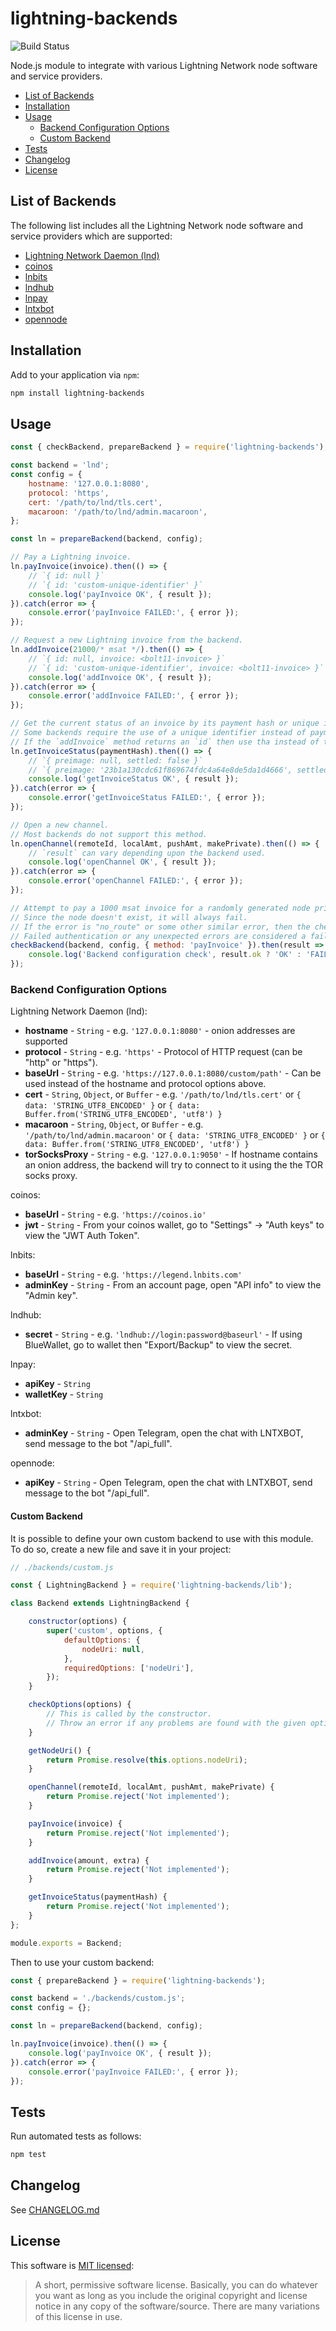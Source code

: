 # lightning-backends

![Build Status](https://github.com/bleskomat/lightning-backends/actions/workflows/tests.yml/badge.svg)

Node.js module to integrate with various Lightning Network node software and service providers.

* [List of Backends](#list-of-backends)
* [Installation](#installation)
* [Usage](#usage)
	* [Backend Configuration Options](#backend-configuration-options)
	* [Custom Backend](#custom-backend)
* [Tests](#tests)
* [Changelog](#changelog)
* [License](#license)


## List of Backends

The following list includes all the Lightning Network node software and service providers which are supported:
* [Lightning Network Daemon (lnd)](https://github.com/LightningNetwork/lnd)
* [coinos](https://coinos.io/home)
* [lnbits](https://github.com/lnbits/lnbits-legend)
* [lndhub](https://github.com/BlueWallet/LndHub)
* [lnpay](https://lnpay.co/)
* [lntxbot](https://github.com/fiatjaf/lntxbot)
* [opennode](https://www.opennode.com/)


## Installation

Add to your application via `npm`:
```bash
npm install lightning-backends
```


## Usage

```js
const { checkBackend, prepareBackend } = require('lightning-backends');

const backend = 'lnd';
const config = {
	hostname: '127.0.0.1:8080',
	protocol: 'https',
	cert: '/path/to/lnd/tls.cert',
	macaroon: '/path/to/lnd/admin.macaroon',
};

const ln = prepareBackend(backend, config);

// Pay a Lightning invoice.
ln.payInvoice(invoice).then(() => {
	// `{ id: null }`
	// `{ id: 'custom-unique-identifier' }`
	console.log('payInvoice OK', { result });
}).catch(error => {
	console.error('payInvoice FAILED:', { error });
});

// Request a new Lightning invoice from the backend.
ln.addInvoice(21000/* msat */).then(() => {
	// `{ id: null, invoice: <bolt11-invoice> }`
	// `{ id: 'custom-unique-identifier', invoice: <bolt11-invoice> }`
	console.log('addInvoice OK', { result });
}).catch(error => {
	console.error('addInvoice FAILED:', { error });
});

// Get the current status of an invoice by its payment hash or unique identifier.
// Some backends require the use of a unique identifier instead of payment hash.
// If the `addInvoice` method returns an `id` then use tha instead of the payment hash here.
ln.getInvoiceStatus(paymentHash).then(() => {
	// `{ preimage: null, settled: false }`
	// `{ preimage: '23b1a130cdc61f869674fdc4a64e8de5da1d4666', settled: true }`
	console.log('getInvoiceStatus OK', { result });
}).catch(error => {
	console.error('getInvoiceStatus FAILED:', { error });
});

// Open a new channel.
// Most backends do not support this method.
ln.openChannel(remoteId, localAmt, pushAmt, makePrivate).then(() => {
	// `result` can vary depending upon the backend used.
	console.log('openChannel OK', { result });
}).catch(error => {
	console.error('openChannel FAILED:', { error });
});

// Attempt to pay a 1000 msat invoice for a randomly generated node private key.
// Since the node doesn't exist, it will always fail.
// If the error is "no_route" or some other similar error, then the check is passed.
// Failed authentication or any unexpected errors are considered a failed check.
checkBackend(backend, config, { method: 'payInvoice' }).then(result => {
	console.log('Backend configuration check', result.ok ? 'OK' : 'FAILED', { result });
});
```


### Backend Configuration Options

Lightning Network Daemon (lnd):
* __hostname__ - `String` - e.g. `'127.0.0.1:8080'` - onion addresses are supported
* __protocol__ - `String` - e.g. `'https'` - Protocol of HTTP request (can be "http" or "https").
* __baseUrl__ - `String` - e.g. `'https://127.0.0.1:8080/custom/path'` - Can be used instead of the hostname and protocol options above.
* __cert__ - `String`, `Object`, or `Buffer` - e.g. `'/path/to/lnd/tls.cert'` or `{ data: 'STRING_UTF8_ENCODED' }` or `{ data: Buffer.from('STRING_UTF8_ENCODED', 'utf8') }`
* __macaroon__ - `String`, `Object`, or `Buffer` - e.g. `'/path/to/lnd/admin.macaroon'` or `{ data: 'STRING_UTF8_ENCODED' }` or `{ data: Buffer.from('STRING_UTF8_ENCODED', 'utf8') }`
* __torSocksProxy__ - `String` - e.g. `'127.0.0.1:9050'` - If hostname contains an onion address, the backend will try to connect to it using the the TOR socks proxy.

coinos:
* __baseUrl__ - `String` - e.g. `'https://coinos.io'`
* __jwt__ - `String` - From your coinos wallet, go to "Settings" -> "Auth keys" to view the "JWT Auth Token".

lnbits:
* __baseUrl__ - `String` - e.g. `'https://legend.lnbits.com'`
* __adminKey__ - `String` - From an account page, open "API info" to view the "Admin key".

lndhub:
* __secret__ - `String` - e.g. `'lndhub://login:password@baseurl'` - If using BlueWallet, go to wallet then "Export/Backup" to view the secret.

lnpay:
* __apiKey__ - `String`
* __walletKey__ - `String`

lntxbot:
* __adminKey__ - `String` - Open Telegram, open the chat with LNTXBOT, send message to the bot "/api_full".

opennode:
* __apiKey__ - `String` - Open Telegram, open the chat with LNTXBOT, send message to the bot "/api_full".



#### Custom Backend

It is possible to define your own custom backend to use with this module. To do so, create a new file and save it in your project:
```js
// ./backends/custom.js

const { LightningBackend } = require('lightning-backends/lib');

class Backend extends LightningBackend {

	constructor(options) {
		super('custom', options, {
			defaultOptions: {
				nodeUri: null,
			},
			requiredOptions: ['nodeUri'],
		});
	}

	checkOptions(options) {
		// This is called by the constructor.
		// Throw an error if any problems are found with the given options.
	}

	getNodeUri() {
		return Promise.resolve(this.options.nodeUri);
	}

	openChannel(remoteId, localAmt, pushAmt, makePrivate) {
		return Promise.reject('Not implemented');
	}

	payInvoice(invoice) {
		return Promise.reject('Not implemented');
	}

	addInvoice(amount, extra) {
		return Promise.reject('Not implemented');
	}

	getInvoiceStatus(paymentHash) {
		return Promise.reject('Not implemented');
	}
};

module.exports = Backend;
```
Then to use your custom backend:
```js
const { prepareBackend } = require('lightning-backends');

const backend = './backends/custom.js';
const config = {};

const ln = prepareBackend(backend, config);

ln.payInvoice(invoice).then(() => {
	console.log('payInvoice OK', { result });
}).catch(error => {
	console.error('payInvoice FAILED:', { error });
});
```


## Tests

Run automated tests as follows:
```bash
npm test
```


## Changelog

See [CHANGELOG.md](https://github.com/bleskomat/lightning-backends-node/blob/master/CHANGELOG.md)


## License

This software is [MIT licensed](https://tldrlegal.com/license/mit-license):
> A short, permissive software license. Basically, you can do whatever you want as long as you include the original copyright and license notice in any copy of the software/source.  There are many variations of this license in use.
